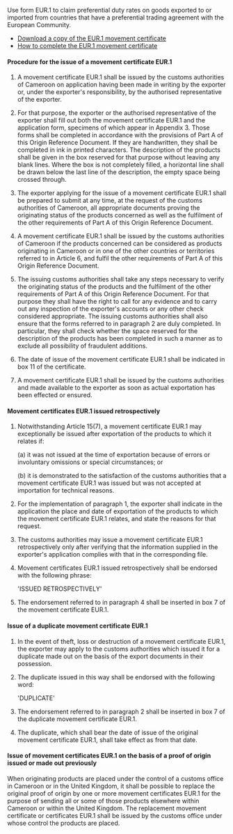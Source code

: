 Use form EUR.1 to claim preferential duty rates on goods exported to or imported from countries that have a preferential trading agreement with the European Community.

- [Download a copy of the EUR.1 movement certificate](https://www.gov.uk/government/publications/eur1-and-eur-med-movement-certificate)
- [How to complete the EUR.1 movement certificate](https://www.gov.uk/government/publications/eur1-and-eur-med-movement-certificate/how-to-complete-the-movement-certificate)

#### Procedure for the issue of a movement certificate EUR.1

1. A movement certificate EUR.1 shall be issued by the customs authorities of Cameroon on application having been made in writing by the exporter or, under the exporter's responsibility, by the authorised representative of the exporter.

2. For that purpose, the exporter or the authorised representative of the exporter shall fill out both the movement certificate EUR.1 and the application form, specimens of which appear in Appendix 3. Those forms shall be completed in accordance with the provisions of Part A of this Origin Reference Document. If they are handwritten, they shall be completed in ink in printed characters. The description of the products shall be given in the box reserved for that purpose without leaving any blank lines. Where the box is not completely filled, a horizontal line shall be drawn below the last line of the description, the empty space being crossed through.

3. The exporter applying for the issue of a movement certificate EUR.1 shall be prepared to submit at any time, at the request of the customs authorities of Cameroon, all appropriate documents proving the originating status of the products concerned as well as the fulfilment of the other requirements of Part A of this Origin Reference Document.

4. A movement certificate EUR.1 shall be issued by the customs authorities of Cameroon if the products concerned can be considered as products originating in Cameroon or in one of the other countries or territories referred to in Article 6, and fulfil the other requirements of Part A of this Origin Reference Document.

5. The issuing customs authorities shall take any steps necessary to verify the originating status of the products and the fulfilment of the other requirements of Part A of this Origin Reference Document. For that purpose they shall have the right to call for any evidence and to carry out any inspection of the exporter's accounts or any other check considered appropriate. The issuing customs authorities shall also ensure that the forms referred to in paragraph 2 are duly completed. In particular, they shall check whether the space reserved for the description of the products has been completed in such a manner as to exclude all possibility of fraudulent additions.

6. The date of issue of the movement certificate EUR.1 shall be indicated in box 11 of the certificate.

7. A movement certificate EUR.1 shall be issued by the customs authorities and made available to the exporter as soon as actual exportation has been effected or ensured.

#### Movement certificates EUR.1 issued retrospectively

1. Notwithstanding Article 15(7), a movement certificate EUR.1 may exceptionally be issued after exportation of the products to which it relates if:

    (a) it was not issued at the time of exportation because of errors or involuntary omissions or special circumstances; or

    (b) it is demonstrated to the satisfaction of the customs authorities that a movement certificate EUR.1 was issued but was not accepted at importation for technical reasons.

2. For the implementation of paragraph 1, the exporter shall indicate in the application the place and date of exportation of the products to which the movement certificate EUR.1 relates, and state the reasons for that request.

3. The customs authorities may issue a movement certificate EUR.1 retrospectively only after verifying that the information supplied in the exporter's application complies with that in the corresponding file.

4. Movement certificates EUR.1 issued retrospectively shall be endorsed with the following phrase:

    'ISSUED RETROSPECTIVELY'

5. The endorsement referred to in paragraph 4 shall be inserted in box 7 of the movement certificate EUR.1.

#### Issue of a duplicate movement certificate EUR.1

1. In the event of theft, loss or destruction of a movement certificate EUR.1, the exporter may apply to the customs authorities which issued it for a duplicate made out on the basis of the export documents in their possession.

2. The duplicate issued in this way shall be endorsed with the following word:

    'DUPLICATE'

3. The endorsement referred to in paragraph 2 shall be inserted in box 7 of the duplicate movement certificate EUR.1.

4. The duplicate, which shall bear the date of issue of the original movement certificate EUR.1, shall take effect as from that date.

#### Issue of movement certificates EUR.1 on the basis of a proof of origin issued or made out previously

When originating products are placed under the control of a customs office in Cameroon or in the United Kingdom, it shall be possible to replace the original proof of origin by one or more movement certificates EUR.1 for the purpose of sending all or some of those products elsewhere within Cameroon or within the United Kingdom. The replacement movement certificate or certificates EUR.1 shall be issued by the customs office under whose control the products are placed.
